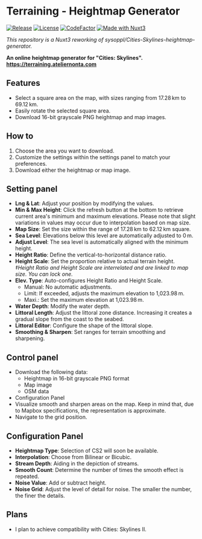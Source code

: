# Terraining - Heightmap Generator

[![Release](https://img.shields.io/github/v/release/nonta1234/terraining-heightmap-generator)](https://github.com/nonta1234/terraining-heightmap-generator/releases)
[![License](https://img.shields.io/github/license/nonta1234/terraining-heightmap-generator)](./LICENSE)
[![CodeFactor](https://www.codefactor.io/repository/github/nonta1234/terraining-heightmap-generator/badge)](https://www.codefactor.io/repository/github/nonta1234/terraining-heightmap-generator)
[![Made with Nuxt3](https://img.shields.io/badge/Nuxt_3-%2318181B?logo=nuxt.js)](https://nuxt.com)

*This repository is a Nuxt3 reworking of sysoppl/Cities-Skylines-heightmap-generator.*

**An online heightmap generator for "Cities: Skylines".**  
**https://terraining.ateliernonta.com**

## Features

- Select a square area on the map, with sizes ranging from 17.28&ThinSpace;km to 69.12&ThinSpace;km.
- Easily rotate the selected square area.
- Download 16-bit grayscale PNG heightmap and map images.

## How to

1. Choose the area you want to download.
1. Customize the settings within the settings panel to match your preferences.
1. Download either the heightmap or map image.

## Setting panel

- **Lng & Lat**: Adjust your position by modifying the values.
- **Min & Max Height**: Click the refresh button at the bottom to retrieve current area's minimum and maximum elevations. Please note that slight variations in values may occur due to interpolation based on map size.
- **Map Size**: Set the size within the range of 17.28&ThinSpace;km to 62.12&ThinSpace;km square.
- **Sea Level**: Elevations below this level are automatically adjusted to 0&ThinSpace;m.
- **Adjust Level**: The sea level is automatically aligned with the minimum height.
- **Height Ratio**: Define the vertical-to-horizontal distance ratio.
- **Height Scale**: Set the proportion relative to actual terrain height.  
*‡Height Ratio and Height Scale are interrelated and are linked to map size. You can lock one.*
- **Elev. Type**: Auto-configures Height Ratio and Height Scale.
  * Manual: No automatic adjustments.
  * Limit: If exceeded, adjusts the maximum elevation to 1,023.98&ThinSpace;m.
  * Maxi.: Set the maximum elevation at 1,023.98&ThinSpace;m.
- **Water Depth**: Modify the water depth.
- **Littoral Length**: Adjust the littoral zone distance. Increasing it creates a gradual slope from the coast to the seabed.
- **Littoral Editor**: Configure the shape of the littoral slope.
- **Smoothing & Sharpen**: Set ranges for terrain smoothing and sharpening.

## Control panel

- Download the following data:
  * Heightmap in 16-bit grayscale PNG format
  * Map image
  * OSM data
- Configuration Panel
- Visualize smooth and sharpen areas on the map. Keep in mind that, due to Mapbox specifications, the representation is approximate.
- Navigate to the grid position.

## Configuration Panel

- **Heightmap Type**: Selection of CS2 will soon be available.
- **Interpolation**: Choose from Bilinear or Bicubic.
- **Stream Depth**: Aiding in the depiction of streams.
- **Smooth Count**: Determine the number of times the smooth effect is repeated.
- **Noise Value**: Add or subtract height.
- **Noise Grid**: Adjust the level of detail for noise. The smaller the number, the finer the details.

## Plans

- I plan to achieve compatibility with Cities: Skylines II.
